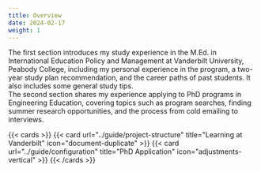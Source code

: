 ```yaml
---
title: Overview
date: 2024-02-17
weight: 1
---
```


The first section introduces my study experience in the M.Ed. in International Education Policy and Management at Vanderbilt University, Peabody College, including my personal experience in the program, a two-year study plan recommendation, and the career paths of past students. It also includes some general study tips.
<br>
The second section shares my experience applying to PhD programs in Engineering Education, covering topics such as program searches, finding summer research opportunities, and the process from cold emailing to interviews.


{{< cards >}}
  {{< card url="../guide/project-structure" title="Learning at Vanderbilt" icon="document-duplicate" >}}
  {{< card url="../guide/configuration" title="PhD Application" icon="adjustments-vertical" >}}
{{< /cards >}}
